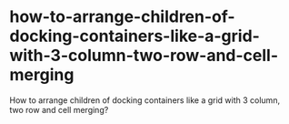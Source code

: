# how-to-arrange-children-of-docking-containers-like-a-grid-with-3-column-two-row-and-cell-merging
How to arrange children of docking containers like a grid with 3 column, two row and cell merging?
